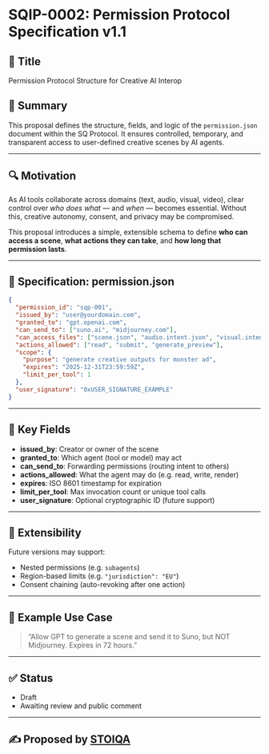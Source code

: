 # SQIP-0002: Permission Protocol Specification v1.1

## 📌 Title
Permission Protocol Structure for Creative AI Interop

## 🧠 Summary
This proposal defines the structure, fields, and logic of the `permission.json` document within the SQ Protocol. It ensures controlled, temporary, and transparent access to user-defined creative scenes by AI agents.

---

## 🔍 Motivation

As AI tools collaborate across domains (text, audio, visual, video), clear control over *who does what* — and *when* — becomes essential. Without this, creative autonomy, consent, and privacy may be compromised.

This proposal introduces a simple, extensible schema to define **who can access a scene**, **what actions they can take**, and **how long that permission lasts**.

---

## 🧱 Specification: permission.json

```json
{
  "permission_id": "sqp-001",
  "issued_by": "user@yourdomain.com",
  "granted_to": "gpt.openai.com",
  "can_send_to": ["suno.ai", "midjourney.com"],
  "can_access_files": ["scene.json", "audio.intent.json", "visual.intent.json"],
  "actions_allowed": ["read", "submit", "generate_preview"],
  "scope": {
    "purpose": "generate creative outputs for monster ad",
    "expires": "2025-12-31T23:59:59Z",
    "limit_per_tool": 1
  },
  "user_signature": "0xUSER_SIGNATURE_EXAMPLE"
}
```

---

## 🔐 Key Fields

- **issued_by**: Creator or owner of the scene
- **granted_to**: Which agent (tool or model) may act
- **can_send_to**: Forwarding permissions (routing intent to others)
- **actions_allowed**: What the agent may do (e.g. read, write, render)
- **expires**: ISO 8601 timestamp for expiration
- **limit_per_tool**: Max invocation count or unique tool calls
- **user_signature**: Optional cryptographic ID (future support)

---

## 🧩 Extensibility

Future versions may support:
- Nested permissions (e.g. `subagents`)
- Region-based limits (e.g. `"jurisdiction": "EU"`)
- Consent chaining (auto-revoking after one action)

---

## 🧪 Example Use Case

> “Allow GPT to generate a scene and send it to Suno, but NOT Midjourney. Expires in 72 hours.”

---

## ✅ Status
- Draft
- Awaiting review and public comment

---

## ✍️ Proposed by [STOIQA](https://github.com/STOIQA)
